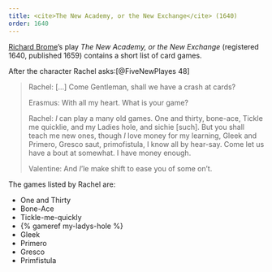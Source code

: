 ```yaml
---
title: <cite>The New Academy, or the New Exchange</cite> (1640)
order: 1640
---
```


<p class="lead">
<a href="https://en.wikipedia.org/wiki/Richard_Brome">Richard Brome</a>’s play <cite>The New Academy, or the New Exchange</cite> (registered 1640, published 1659) contains a short list of card games.
</p>

After the character Rachel asks:[@FiveNewPlayes 48]

> Rachel: […] Come Gentleman, shall we have a crash at cards? 
>
> Erasmus: With all my heart. What is your game? 
>
> Rachel: _I_ can play a many old games. One and thirty, bone-ace, Tickle me quicklie, and my Ladies hole, and sichie [such]. But you shall teach me new ones, though _I_ love money for my learning, Gleek and Primero, Gresco saut, primofistula, I know all by hear-say. Come let us have a bout at somewhat. I have money enough.
>
> Valentine: And _I_’le make shift to ease you of some on’t.

The games listed by Rachel are:

- One and Thirty
- Bone-Ace
- Tickle-me-quickly
- {% gameref my-ladys-hole %}
- Gleek
- Primero
- Gresco
- Primfistula
